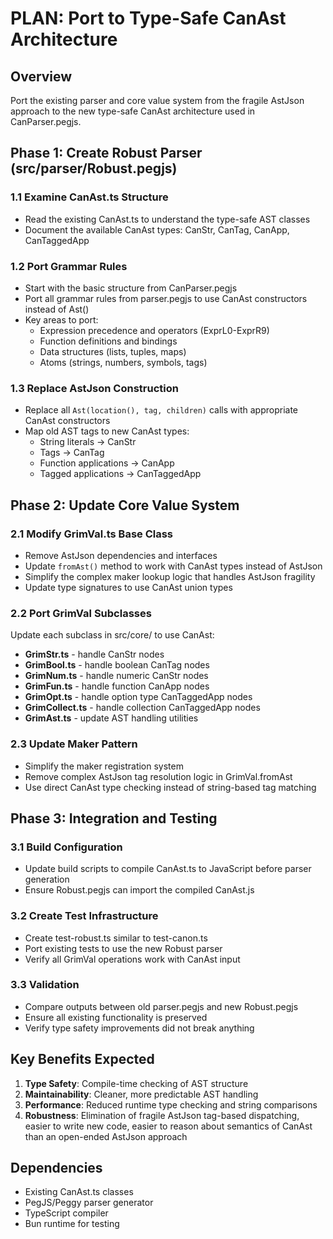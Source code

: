 # PLAN: Port to Type-Safe CanAst Architecture

## Overview
Port the existing parser and core value system from the fragile AstJson approach to the new type-safe CanAst architecture used in CanParser.pegjs.

## Phase 1: Create Robust Parser (src/parser/Robust.pegjs)

### 1.1 Examine CanAst.ts Structure
- Read the existing CanAst.ts to understand the type-safe AST classes
- Document the available CanAst types: CanStr, CanTag, CanApp, CanTaggedApp

### 1.2 Port Grammar Rules
- Start with the basic structure from CanParser.pegjs
- Port all grammar rules from parser.pegjs to use CanAst constructors instead of Ast()
- Key areas to port:
  - Expression precedence and operators (ExprL0-ExprR9)
  - Function definitions and bindings
  - Data structures (lists, tuples, maps)
  - Atoms (strings, numbers, symbols, tags)

### 1.3 Replace AstJson Construction
- Replace all `Ast(location(), tag, children)` calls with appropriate CanAst constructors
- Map old AST tags to new CanAst types:
  - String literals → CanStr
  - Tags → CanTag  
  - Function applications → CanApp
  - Tagged applications → CanTaggedApp

## Phase 2: Update Core Value System

### 2.1 Modify GrimVal.ts Base Class
- Remove AstJson dependencies and interfaces
- Update `fromAst()` method to work with CanAst types instead of AstJson
- Simplify the complex maker lookup logic that handles AstJson fragility
- Update type signatures to use CanAst union types

### 2.2 Port GrimVal Subclasses
Update each subclass in src/core/ to use CanAst:
- **GrimStr.ts** - handle CanStr nodes
- **GrimBool.ts** - handle boolean CanTag nodes  
- **GrimNum.ts** - handle numeric CanStr nodes
- **GrimFun.ts** - handle function CanApp nodes
- **GrimOpt.ts** - handle option type CanTaggedApp nodes
- **GrimCollect.ts** - handle collection CanTaggedApp nodes
- **GrimAst.ts** - update AST handling utilities

### 2.3 Update Maker Pattern
- Simplify the maker registration system
- Remove complex AstJson tag resolution logic in GrimVal.fromAst
- Use direct CanAst type checking instead of string-based tag matching

## Phase 3: Integration and Testing

### 3.1 Build Configuration
- Update build scripts to compile CanAst.ts to JavaScript before parser generation
- Ensure Robust.pegjs can import the compiled CanAst.js

### 3.2 Create Test Infrastructure
- Create test-robust.ts similar to test-canon.ts
- Port existing tests to use the new Robust parser
- Verify all GrimVal operations work with CanAst input

### 3.3 Validation
- Compare outputs between old parser.pegjs and new Robust.pegjs
- Ensure all existing functionality is preserved
- Verify type safety improvements did not break anything

## Key Benefits Expected
1. **Type Safety**: Compile-time checking of AST structure
2. **Maintainability**: Cleaner, more predictable AST handling  
3. **Performance**: Reduced runtime type checking and string comparisons
4. **Robustness**: Elimination of fragile AstJson tag-based dispatching, easier to write new code, easier to reason about semantics of CanAst than an open-ended AstJson approach

## Dependencies
- Existing CanAst.ts classes
- PegJS/Peggy parser generator
- TypeScript compiler
- Bun runtime for testing
